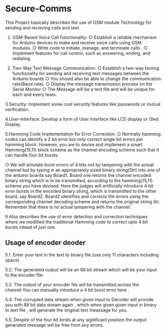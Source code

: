 
# Secure-Comms

This Project basically describes the use of GSM module Technology for sending and recieving calls and text.

1.	GSM-Based Voice Call Functionality:
○	Establish a reliable mechanism for Arduino devices to make and receive voice calls using GSM modules.
○	Write code to initiate, manage, and terminate calls .
○	Implement features for call control, such as answering, ending, and redialing.

2.	Two-Way Text Message Communication:
○	Establish a two-way texting functionality for sending and receiving text messages between the Arduino boards
○	You should also be able to change the communication rate(Baud rate).
○	Display the message transmission process on the Serial Monitor 
○	The Message will be a text file and will be unique for each and every team.

3.Security: Implement some cool security features like passwords or mutual verification.

4.User-Interface: Develop a form of User Interface like LCD display or Oled Display. 

5.Hamming Code Implementation for Error Correction: 
○	Normally hamming codes can identify a 2 bit error but only correct single bit errors per hamming block. However, you are to devise and implement a smart Hamming(15,11) block scheme as the channel encoding scheme such that it can handle four bit bursts. 

○	We will simulate burst errors of 4 bits not by tampering with the actual channel but by typing in an appropriately sized binary string(Str) into one of the arduino boards say Board1. Board one returns the channel encoded binary string which is to be transmitted, according to the hamming(15,11) scheme you have devised. Here the judges will artificially introduce 4 bit error bursts in the encoded binary string, which is transmitted to the other board, say Board2. Board2 identifies and corrects the errors using the corresponding channel decoding scheme and returns the original string Str. Remember that there is no actual tampering with the channel.

It Also describes the use of error detection and correction techniques where we modified the traditional Hamming code to correct upto 4 bit bursts intead of just one.

## Usage of encoder deoder

5.1. Enter your text in the text to binary file.(use only 11 characters including space).

5.2. The generated output will be an 88 bit stream which will be your input to the encoder file.

5.3. The output of your enocder file will be transmitted across the channel.You can manually introduce a 4 bit burst error here .

5.4. The corrupted data stream when given input to Decoder will provide you with 88 bit data stream again , which when given given input in binary to text file , will generate the original text meassage for you.

5.5. Despite of the four bit birsts at any significant position the output generated message will be free from any errors.
